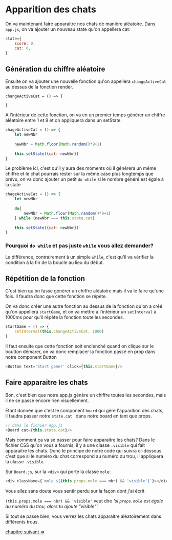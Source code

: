 # Apparition des chats

On va maintenant faire apparaitre nos chats de manière aléatoire. Dans `app.js`, on va ajouter un nouveau state qu'on appellera cat:

```js
state={
	score: 0,
	cat: 0,
}
```

## Génération du chiffre aléatoire

Ensuite on va ajouter une nouvelle fonction qu'on appellera `changeActiveCat` au dessus de la fonction render.

``` 
changeActiveCat = () => {

}
```

A l'intérieur de cette fonction, on va en un premier temps générer un chiffre aléatoire entre 1 et 9 et on appliquera dans un setState.

```js
chageActiveCat = () => {
	let newNbr
	
	newNbr = Math.floor(Math.random()*9+1)
    
    this.setState({cat: newNbr})
}
```

Le problème ici, c'est qu'il y aura des moments où il générera un même chiffre et le chat pourrais rester sur la même case plus longtemps que prévu, on va donc ajouter un petit `do while`  si le nombre généré est égale à la state

```js
chageActiveCat = () => {
	let newNbr
	
	do{
		newNbr = Math.floor(Math.random()*9+1)
	} while (newNbr === this.state.cat)
    
    this.setState({cat: newNbr})
}
```

### Pourquoi `do while` et pas juste `while` vous allez demander? 

La différence, contrairement à un simple `while`, c'est qu'il va vérifier la condition  à la fin de la boucle au lieu du début.

## Répétition de la fonction

C'est bien qu'on fasse générer un chiffre aléatoire mais il va le faire qu'une fois. Il faudra donc que cette fonction se répète.



On va donc créer une autre fonction au dessus de la fonction qu'on a créé qu'on appellera `startGame`, et on va mettre à l'intérieur un `setInterval` à 1000ms pour qu'il répète la fonction toute les secondes.



```js
startGame = () => {
	setInterval(this.changeActiveCat, 1000)
}
```



Il faut ensuite que cette fonction soit enclenché quand on clique sur le boutton démarer, on va donc remplacer la fonction passé en prop dans notre component Button

```js
<Button text='Start game!' click={this.startGame}/>
```

## Faire apparaitre les chats

Bon, c'est bien que notre app.js génère un chiffre toutes les secondes, mais il ne se passe encore rien visuellement.

Etant donnée que c'est le component `board` qui gère l'apparition des chats, il faudra passer notre `state.cat ` dans notre board en tant que props.

```js
// dans le fichier App.js
<Board cat={this.state.cat}/>
```


Mais comment ça va se passer pour faire apparaitre les chats? Dans le fichier CSS qu'on vous a fournis, il y a une classe `.visible` qui fait apparaitre les chats. Donc le principe de notre code qui suivra ci-dessous c'est que si le numéro du chat correspond au numéro du trou, il appliquera la classe `.visible`.



Sur `Board.js`, sur la `<div>` qui porte la classe `mole`:

```js
<div className={`mole ${(this.props.mole === nbr) && 'visible'}`}></div>
```

Vous allez sans doute vous sentir perdu sur la façon dont j'ai écrit

`(this.props.mole === nbr) && 'visible'` veut dire *'si `props.mole` est égale au numéro du trou, alors tu ajoute "visible"'*



Si tout se passe bien, vous verrez les chats apparaitre aléatoirement dans différents trous.


[chapitre suivant =>](09-click.md)